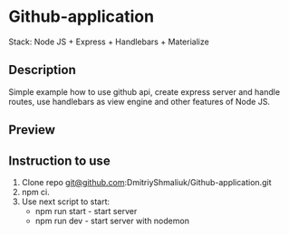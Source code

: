 # Github-application
Stack: Node JS + Express + Handlebars + Materialize
## Description
Simple example how to use github api, create express server and handle routes, 
use handlebars as view engine and other features of Node JS.
## Preview
## Instruction to use
1. Clone repo git@github.com:DmitriyShmaliuk/Github-application.git
2. npm ci.
3. Use next script to start:
    * npm run start - start server
    * npm run dev - start server with nodemon

